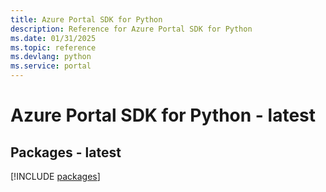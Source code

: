 ```yaml
---
title: Azure Portal SDK for Python
description: Reference for Azure Portal SDK for Python
ms.date: 01/31/2025
ms.topic: reference
ms.devlang: python
ms.service: portal
---
```

# Azure Portal SDK for Python - latest
## Packages - latest
[!INCLUDE [packages](portal-index.md)]